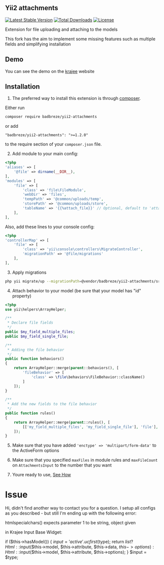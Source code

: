 Yii2 attachments
----------------

[![Latest Stable Version](https://poser.pugx.org/badbreze/yii2-attachments/v/stable)](https://packagist.org/packages/badbreze/yii2-attachments)
[![Total Downloads](https://poser.pugx.org/badbreze/yii2-attachments/downloads)](https://packagist.org/packages/badbreze/yii2-attachments)
[![License](https://poser.pugx.org/badbreze/yii2-attachments/license)](https://packagist.org/packages/badbreze/yii2-attachments)

Extension for file uploading and attaching to the models

This fork has the aim to implement some missing features such as multiple fields and simplifying installation

Demo
----
You can see the demo on the [krajee](http://plugins.krajee.com/file-input/demo) website

Installation
------------

1. The preferred way to install this extension is through [composer](http://getcomposer.org/download/).

Either run

```bash
composer require badbreze/yii2-attachments
```

or add

```
"badbreze/yii2-attachments": ">=1.2.0"
```

to the require section of your `composer.json` file.

2.  Add module to your main config:
	
```php
<?php
'aliases' => [
    '@file' => dirname(__DIR__),
],
'modules' => [
    'file' => [
        'class' => 'file\FileModule',
        'webDir' => 'files',
        'tempPath' => '@common/uploads/temp',
        'storePath' => '@common/uploads/store',
        'tableName' => '{{%attach_file}}' // Optional, default to 'attach_file'
    ],
],
```

Also, add these lines to your console config:
	
```php
<?php
'controllerMap' => [
    'file' => [
        'class' => 'yii\console\controllers\MigrateController',
        'migrationPath' => '@file/migrations'
    ],
],
```

3. Apply migrations

```bash
php yii migrate/up --migrationPath=@vendor/badbreze/yii2-attachments/src/migrations
```

4. Attach behavior to your model (be sure that your model has "id" property)
	
```php
<?php
use yii\helpers\ArrayHelper;

/**
 * Declare file fields
 */
public $my_field_multiple_files;
public $my_field_single_file;

/**
 * Adding the file behavior
 */
public function behaviors()
{
    return ArrayHelper::merge(parent::behaviors(), [
        'fileBehavior' => [
            'class' => \file\behaviors\FileBehavior::className()
        ]
    ]);
}

/**
 * Add the new fields to the file behavior
 */
public function rules()
{
    return ArrayHelper::merge(parent::rules(), [
        [['my_field_multiple_files', 'my_field_single_file'], 'file'],
    ]);
}
```
	
5. Make sure that you have added `'enctype' => 'multipart/form-data'` to the ActiveForm options
	
6. Make sure that you specified `maxFiles` in module rules and `maxFileCount` on `AttachmentsInput` to the number that you want

7. Youre ready to use, [See How](https://badbreze.github.io/yii2-attachments/docs/)

# Issue

Hi, didn't find another way to contact you for a question. I setup all configs as you described - but still I'm ending up with the following error:

htmlspecialchars() expects parameter 1 to be string, object given

in Krajee Input Base Widget:

if ($this->hasModel()) {
            $input = 'active' . ucfirst($type);
            return $list ?
                Html::$input($this->model, $this->attribute, $this->data, $this->options) :
                Html::$input($this->model, $this->attribute, $this->options);
        }
        $input = $type;
